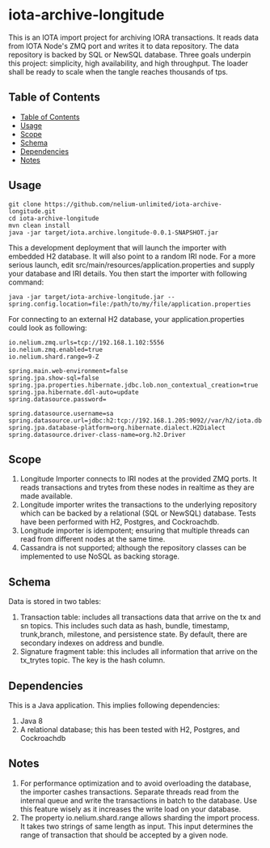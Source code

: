# iota-archive-longitude
This is an IOTA import project for archiving IORA transactions. It reads data from IOTA Node's ZMQ port and writes it to data repository. The data repository is backed by SQL or NewSQL database.
Three goals underpin this project: simplicity, high availability, and high throughput. The loader shall be ready to scale when the tangle reaches thousands of tps.

## Table of Contents
* [Table of Contents](#table-of-contents)
* [Usage](#usage)
* [Scope](#scope)
* [Schema](#schema)
* [Dependencies](#dependencies)
* [Notes](#notes)

## Usage
    git clone https://github.com/nelium-unlimited/iota-archive-longitude.git
    cd iota-archive-longitude
    mvn clean install
    java -jar target/iota.archive.longitude-0.0.1-SNAPSHOT.jar

This a development deployment that will launch the importer with embedded H2 database. It will also point to a random IRI node. For a more serious launch, edit src/main/resources/application.properties and supply your database and IRI details. You then start the importer with following command:


    java -jar target/iota-archive-longitude.jar --spring.config.location=file:/path/to/my/file/application.properties


For connecting to an external H2 database, your application.properties could look as following:

    io.nelium.zmq.urls=tcp://192.168.1.102:5556
    io.nelium.zmq.enabled=true
    io.nelium.shard.range=9-Z

    spring.main.web-environment=false
    spring.jpa.show-sql=false
    spring.jpa.properties.hibernate.jdbc.lob.non_contextual_creation=true
    spring.jpa.hibernate.ddl-auto=update
    spring.datasource.password=

    spring.datasource.username=sa
    spring.datasource.url=jdbc:h2:tcp://192.168.1.205:9092//var/h2/iota.db
    spring.jpa.database-platform=org.hibernate.dialect.H2Dialect
    spring.datasource.driver-class-name=org.h2.Driver


## Scope
1. Longitude Importer connects to IRI nodes at the provided ZMQ ports. It reads transactions and trytes from these nodes in realtime as they are made available.
2. Longitude importer writes the transactions to the underlying repository which can be backed by a relational (SQL or NewSQL) database. Tests have been performed with H2, Postgres, and Cockroachdb.
3. Longitude importer is idempotent; ensuring that multiple threads can read from different nodes at the same time.
4. Cassandra is not supported; although the repository classes can be implemented to use NoSQL as backing storage.


## Schema
Data is stored in two tables:
1. Transaction table: includes all transactions data that arrive on the tx and sn topics. This includes such data as hash, bundle, timestamp, trunk,branch, milestone, and persistence state. By default, there are secondary indexes on address and bundle.
2. Signature fragment table: this includes all information that arrive on the tx_trytes topic. The key is the hash column.


## Dependencies
This is a Java application. This implies following dependencies:
1. Java 8
2. A relational database; this has been tested with H2, Postgres, and Cockroachdb

## Notes
1. For performance optimization and to avoid overloading the database, the importer cashes transactions. Separate threads read from the internal queue and write the transactions in batch to the database. Use this feature wisely as it increases the write load on your database.
2. The property io.nelium.shard.range allows sharding the import process. It takes two strings of same length as input. This input determines the range of transaction that should be accepted by a given node.
